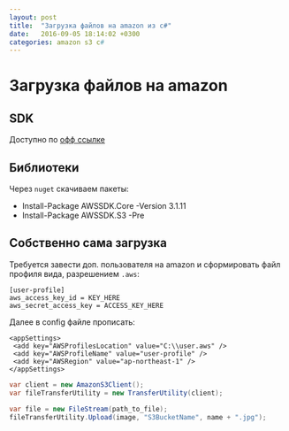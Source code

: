 ```yaml
---
layout: post
title:  "Загрузка файлов на amazon из c#"
date:   2016-09-05 18:14:02 +0300
categories: amazon s3 с#
---
```


# Загрузка файлов на amazon

## SDK

Доступно по [офф ссылке]


## Библиотеки

Через `nuget` скачиваем пакеты:

- Install-Package AWSSDK.Core -Version 3.1.11
- Install-Package AWSSDK.S3 -Pre

## Собственно сама загрузка

Требуется завести доп. пользователя на amazon и сформировать файл профиля вида, разрешением `.aws`:

```
[user-profile]
aws_access_key_id = KEY_HERE
aws_secret_access_key = ACCESS_KEY_HERE
```

Далее в config файле прописать:

```
<appSettings>
 <add key="AWSProfilesLocation" value="C:\\user.aws" />
 <add key="AWSProfileName" value="user-profile" />
 <add key="AWSRegion" value="ap-northeast-1" />
</appSettings>
```


```c#
var client = new AmazonS3Client();
var fileTransferUtility = new TransferUtility(client);

var file = new FileStream(path_to_file);
fileTransferUtility.Upload(image, "S3BucketName", name + ".jpg");
```


[офф ссылке]: https://aws.amazon.com/ru/sdk-for-net/
